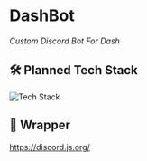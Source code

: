 # DashBot
*Custom Discord Bot For Dash*

## 🛠 Planned Tech Stack
![Tech Stack](https://skills-icons.vercel.app/api/icons?i=ts,nextjs)

## 🍬 Wrapper
https://discord.js.org/
